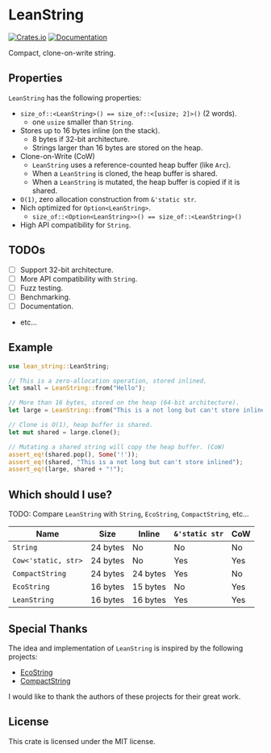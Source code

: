 # LeanString

[![Crates.io](https://img.shields.io/crates/v/lean_string.svg)](https://crates.io/crates/lean_string)
[![Documentation](https://docs.rs/lean_string/badge.svg)](https://docs.rs/lean_string)

Compact, clone-on-write string.

## Properties

`LeanString` has the following properties:

- `size_of::<LeanString>() == size_of::<[usize; 2]>()` (2 words).
  - one `usize` smaller than `String`.
- Stores up to 16 bytes inline (on the stack).
  - 8 bytes if 32-bit architecture.
  - Strings larger than 16 bytes are stored on the heap.
- Clone-on-Write (CoW)
  - `LeanString` uses a reference-counted heap buffer (like `Arc`).
  - When a `LeanString` is cloned, the heap buffer is shared.
  - When a `LeanString` is mutated, the heap buffer is copied if it is shared.
- `O(1)`, zero allocation construction from `&'static str`.
- Nich optimized for `Option<LeanString>`.
  - `size_of::<Option<LeanString>>() == size_of::<LeanString>()`
- High API compatibility for `String`.

## TODOs

- [ ] Support 32-bit architecture.
- [ ] More API compatibility with `String`.
- [ ] Fuzz testing.
- [ ] Benchmarking.
- [ ] Documentation.
- etc...

## Example

```rust
use lean_string::LeanString;

// This is a zero-allocation operation, stored inlined.
let small = LeanString::from("Hello");

// More than 16 bytes, stored on the heap (64-bit architecture).
let large = LeanString::from("This is a not long but can't store inlined!");

// Clone is O(1), heap buffer is shared.
let mut shared = large.clone();

// Mutating a shared string will copy the heap buffer. (CoW)
assert_eq!(shared.pop(), Some('!'));
assert_eq!(shared, "This is a not long but can't store inlined");
assert_eq!(large, shared + "!");
```

## Which should I use?

TODO: Compare `LeanString` with `String`, `EcoString`, `CompactString`, etc...

| Name                | Size     | Inline   | `&'static str` | CoW |
| ------------------- | -------- | -------- | -------------- | ----|
| `String`            | 24 bytes | No       | No             | No  |
| `Cow<'static, str>` | 24 bytes | No       | Yes            | Yes |
| `CompactString`     | 24 bytes | 24 bytes | Yes            | No  |
| `EcoString`         | 16 bytes | 15 bytes | No             | Yes |
| `LeanString`        | 16 bytes | 16 bytes | Yes            | Yes |


## Special Thanks

The idea and implementation of `LeanString` is inspired by the following projects:

- [EcoString](https://crates.io/crates/ecow)
- [CompactString](https://crates.io/crates/compact_str)

I would like to thank the authors of these projects for their great work.

## License

This crate is licensed under the MIT license.
